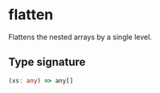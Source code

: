 # flatten

Flattens the nested arrays by a single level.

## Type signature

<!-- prettier-ignore-start -->
```typescript
(xs: any) => any[]
```
<!-- prettier-ignore-end -->
